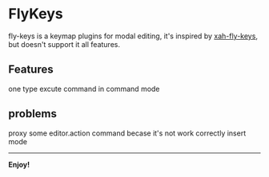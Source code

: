 # FlyKeys

fly-keys is a keymap plugins for modal editing, it's inspired by [xah-fly-keys](http://ergoemacs.org/misc/ergoemacs_vi_mode.html), but doesn't support it all features.

## Features

one type excute command in command mode

## problems

proxy some editor.action command becase it's not work correctly insert mode

---
**Enjoy!**

